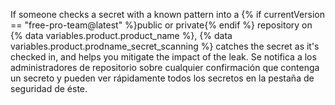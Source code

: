 If someone checks a secret with a known pattern into a {% if currentVersion == "free-pro-team@latest" %}public or private{% endif %} repository on {% data variables.product.product_name %}, {% data variables.product.prodname_secret_scanning %} catches the secret as it's checked in, and helps you mitigate the impact of the leak. Se notifica a los administradores de repositorio sobre cualquier confirmación que contenga un secreto y pueden ver rápidamente todos los secretos en la pestaña de seguridad de éste.
